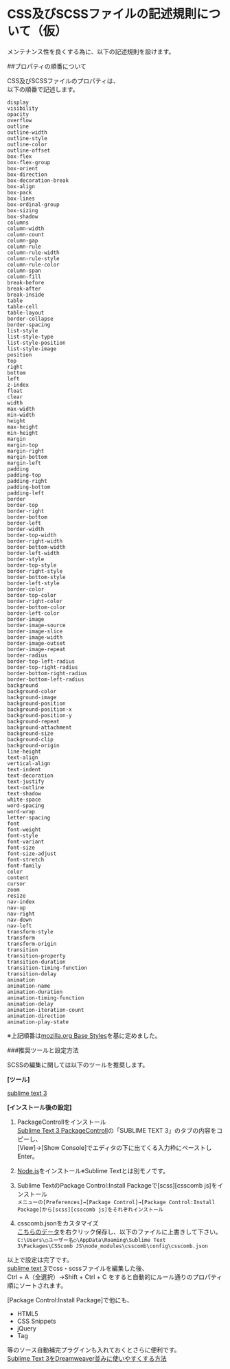CSS及びSCSSファイルの記述規則について（仮）
=================

メンテナンス性を良くする為に、以下の記述規則を設けます。  

##プロパティの順番について

CSS及びSCSSファイルのプロパティは、  
以下の順番で記述します。
```appearance
display
visibility
opacity
overflow
outline
outline-width
outline-style
outline-color
outline-offset
box-flex
box-flex-group
box-orient
box-direction
box-decoration-break
box-align
box-pack
box-lines
box-ordinal-group
box-sizing
box-shadow
columns
column-width
column-count
column-gap
column-rule
column-rule-width
column-rule-style
column-rule-color
column-span
column-fill
break-before
break-after
break-inside
table
table-cell
table-layout
border-collapse
border-spacing
list-style
list-style-type
list-style-position
list-style-image
position
top
right
bottom
left
z-index
float
clear
width
max-width
min-width
height
max-height
min-height
margin
margin-top
margin-right
margin-bottom
margin-left
padding
padding-top
padding-right
padding-bottom
padding-left
border
border-top
border-right
border-bottom
border-left
border-width
border-top-width
border-right-width
border-bottom-width
border-left-width
border-style
border-top-style
border-right-style
border-bottom-style
border-left-style
border-color
border-top-color
border-right-color
border-bottom-color
border-left-color
border-image
border-image-source
border-image-slice
border-image-width
border-image-outset
border-image-repeat
border-radius
border-top-left-radius
border-top-right-radius
border-bottom-right-radius
border-bottom-left-radius
background
background-color
background-image
background-position
background-position-x
background-position-y
background-repeat
background-attachment
background-size
background-clip
background-origin
line-height
text-align
vertical-align
text-indent
text-decoration
text-justify
text-outline
text-shadow
white-space
word-spacing
word-wrap
letter-spacing
font
font-weight
font-style
font-variant
font-size
font-size-adjust
font-stretch
font-family
color
content
cursor
zoom
resize
nav-index
nav-up
nav-right
nav-down
nav-left
transform-style
transform
transform-origin
transition
transition-property
transition-duration
transition-timing-function
transition-delay
animation
animation-name
animation-duration
animation-timing-function
animation-delay
animation-iteration-count
animation-direction
animation-play-state
```
※上記順番は[mozilla.org Base Styles](http://www.mozilla.org/css/base/content.css)を基に定めました。


###推奨ツールと設定方法

SCSSの編集に関しては以下のツールを推奨します。  
  
__[ツール]__  

[sublime text 3](http://www.sublimetext.com/3)  
  
__[インストール後の設定]__  

1. PackageControllをインストール  
[Sublime Text 3 PackageControll](https://sublime.wbond.net/installation)の「SUBLIME TEXT 3」のタブの内容をコピーし、  
[View]→[Show Console]でエディタの下に出てくる入力枠にペーストしEnter。  
  
2. [Node.js](http://nodejs.org/)をインストール※Sublime Textとは別モノです。  
  
3. Sublime TextのPackage Control:Install Packageで[scss][csscomb js]をインストール  
```メニューの[Preferences]→[Package Control]→[Package Control:Install Package]から[scss][csscomb js]をそれぞれインストール```
  
4. csscomb.jsonをカスタマイズ  
[こちらのデータ](https://github.com/SunriseDigital/improve-condition/blob/master/sublime_text/csscomb.json)を右クリック保存し、以下のファイルに上書きして下さい。  
```C:\Users\○ユーザー名○\AppData\Roaming\Sublime Text 3\Packages\CSScomb JS\node_modules\csscomb\config\csscomb.json```
  
  
以上で設定は完了です。  
[sublime text 3](http://www.sublimetext.com/3)でcss・scssファイルを編集した後、  
Ctrl + A（全選択）→Shift + Ctrl + C をすると自動的にルール通りのプロパティ順にソートされます。  
  
[Package Control:Install Package]で他にも、  
  
* HTML5
* CSS Snippets
* jQuery
* Tag
  
等のソース自動補完プラグインも入れておくとさらに便利です。  
[Sublime Text 3をDreamweaver並みに使いやすくする方法](http://catcher-in-the-tech.net/481/)